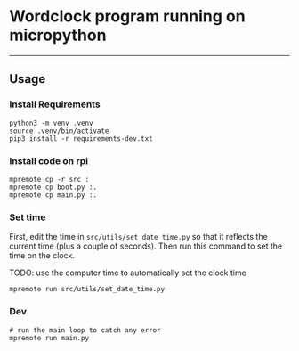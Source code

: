 # Wordclock program running on micropython
----------

## Usage

### Install Requirements

```
python3 -m venv .venv
source .venv/bin/activate
pip3 install -r requirements-dev.txt
```

### Install code on rpi

```
mpremote cp -r src :
mpremote cp boot.py :.
mpremote cp main.py :.
```

### Set time

First, edit the time in `src/utils/set_date_time.py` so that it reflects the current time (plus a couple of seconds). Then run this command to set the time on the clock.

TODO: use the computer time to automatically set the clock time

```
mpremote run src/utils/set_date_time.py
```

### Dev

```
# run the main loop to catch any error
mpremote run main.py 
```